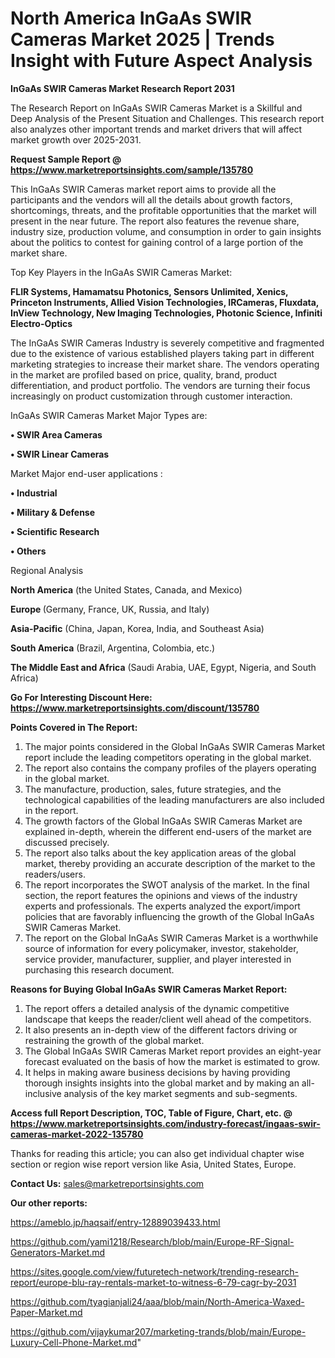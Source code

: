 # North America InGaAs SWIR Cameras Market 2025 | Trends Insight with Future Aspect Analysis

<strong>InGaAs SWIR Cameras Market Research Report 2031</strong>

The Research Report on InGaAs SWIR Cameras Market is a Skillful and Deep Analysis of the Present Situation and Challenges. This research report also analyzes other important trends and market drivers that will affect market growth over 2025-2031.

<strong>Request Sample Report @ <a href=https://www.marketreportsinsights.com/sample/135780>https://www.marketreportsinsights.com/sample/135780</a></strong>

This InGaAs SWIR Cameras market report aims to provide all the participants and the vendors will all the details about growth factors, shortcomings, threats, and the profitable opportunities that the market will present in the near future. The report also features the revenue share, industry size, production volume, and consumption in order to gain insights about the politics to contest for gaining control of a large portion of the market share.

Top Key Players in the InGaAs SWIR Cameras Market:

<strong>FLIR Systems, Hamamatsu Photonics, Sensors Unlimited, Xenics, Princeton Instruments, Allied Vision Technologies, IRCameras, Fluxdata, InView Technology, New Imaging Technologies, Photonic Science, Infiniti Electro-Optics</strong>

The InGaAs SWIR Cameras Industry is severely competitive and fragmented due to the existence of various established players taking part in different marketing strategies to increase their market share. The vendors operating in the market are profiled based on price, quality, brand, product differentiation, and product portfolio. The vendors are turning their focus increasingly on product customization through customer interaction.

InGaAs SWIR Cameras Market Major Types are:

<strong>• SWIR Area Cameras

• SWIR Linear Cameras</strong>

Market Major end-user applications :

<strong>• Industrial

• Military & Defense

• Scientific Research

• Others</strong>

Regional Analysis

</u><strong><b>North America</b></strong> (the United States, Canada, and Mexico)

<strong><b>Europe </b></strong>(Germany, France, UK, Russia, and Italy)

<strong><b>Asia-Pacific</b></strong> (China, Japan, Korea, India, and Southeast Asia)

<strong><b>South America</b></strong> (Brazil, Argentina, Colombia, etc.)

<strong><b>The Middle East and Africa</b></strong> (Saudi Arabia, UAE, Egypt, Nigeria, and South Africa)

<strong>Go For Interesting Discount Here: <a href=https://www.marketreportsinsights.com/discount/135780>https://www.marketreportsinsights.com/discount/135780</a></strong>

<strong>Points Covered in The Report:</strong>
<ol>
  <li>The major points considered in the Global InGaAs SWIR Cameras Market report include the leading competitors operating in the global market.</li>
  <li>The report also contains the company profiles of the players operating in the global market.</li>
  <li>The manufacture, production, sales, future strategies, and the technological capabilities of the leading manufacturers are also included in the report.</li>
  <li>The growth factors of the Global InGaAs SWIR Cameras Market are explained in-depth, wherein the different end-users of the market are discussed precisely.</li>
  <li>The report also talks about the key application areas of the global market, thereby providing an accurate description of the market to the readers/users.</li>
  <li>The report incorporates the SWOT analysis of the market. In the final section, the report features the opinions and views of the industry experts and professionals. The experts analyzed the export/import policies that are favorably influencing the growth of the Global InGaAs SWIR Cameras Market.</li>
  <li>The report on the Global InGaAs SWIR Cameras Market is a worthwhile source of information for every policymaker, investor, stakeholder, service provider, manufacturer, supplier, and player interested in purchasing this research document.</li>
</ol>
<strong>Reasons for Buying Global InGaAs SWIR Cameras Market Report:</strong>

<ol>
  <li>The report offers a detailed analysis of the dynamic competitive landscape that keeps the reader/client well ahead of the competitors.</li>
  <li>It also presents an in-depth view of the different factors driving or restraining the growth of the global market.</li>
  <li>The Global InGaAs SWIR Cameras Market report provides an eight-year forecast evaluated on the basis of how the market is estimated to grow.</li>
  <li>It helps in making aware business decisions by having providing thorough insights insights into the global market and by making an all-inclusive analysis of the key market segments and sub-segments.</li>
</ol>
<strong>Access full Report Description, TOC, Table of Figure, Chart, etc. @ <a href=https://www.marketreportsinsights.com/industry-forecast/ingaas-swir-cameras-market-2022-135780>https://www.marketreportsinsights.com/industry-forecast/ingaas-swir-cameras-market-2022-135780</a></strong>


Thanks for reading this article; you can also get individual chapter wise section or region wise report version like Asia, United States, Europe.

<strong>Contact Us:</strong>
sales@marketreportsinsights.com

<strong>Our other reports:</strong>

<a href=https://ameblo.jp/haqsaif/entry-12889039433.html>https://ameblo.jp/haqsaif/entry-12889039433.html</a>

<a href=https://github.com/yami1218/Research/blob/main/Europe-RF-Signal-Generators-Market.md>https://github.com/yami1218/Research/blob/main/Europe-RF-Signal-Generators-Market.md</a>

<a href=https://sites.google.com/view/futuretech-network/trending-research-report/europe-blu-ray-rentals-market-to-witness-6-79-cagr-by-2031>https://sites.google.com/view/futuretech-network/trending-research-report/europe-blu-ray-rentals-market-to-witness-6-79-cagr-by-2031</a>

<a href=https://github.com/tyagianjali24/aaa/blob/main/North-America-Waxed-Paper-Market.md>https://github.com/tyagianjali24/aaa/blob/main/North-America-Waxed-Paper-Market.md</a>

<a href=https://github.com/vijaykumar207/marketing-trands/blob/main/Europe-Luxury-Cell-Phone-Market.md>https://github.com/vijaykumar207/marketing-trands/blob/main/Europe-Luxury-Cell-Phone-Market.md</a>"
